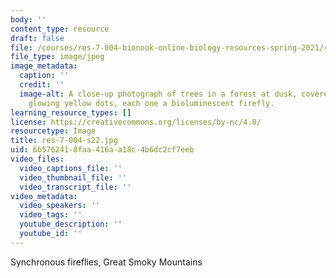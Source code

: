 ```yaml
---
body: ''
content_type: resource
draft: false
file: /courses/res-7-004-bionook-online-biology-resources-spring-2021/res-7-004-s22.jpg
file_type: image/jpeg
image_metadata:
  caption: ''
  credit: ''
  image-alt: A close-up photograph of trees in a forest at dusk, covered with tiny
    glowing yellow dots, each one a bioluminescent firefly.
learning_resource_types: []
license: https://creativecommons.org/licenses/by-nc/4.0/
resourcetype: Image
title: res-7-004-s22.jpg
uid: 6b576241-8faa-416a-a18c-4b6dc2cf7eeb
video_files:
  video_captions_file: ''
  video_thumbnail_file: ''
  video_transcript_file: ''
video_metadata:
  video_speakers: ''
  video_tags: ''
  youtube_description: ''
  youtube_id: ''
---
```

Synchronous fireflies, Great Smoky Mountains